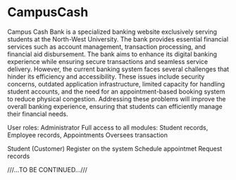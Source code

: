 # CampusCash
Campus Cash Bank is a specialized banking website exclusively serving students at the North-West University. The bank provides essential financial services such as account management, transaction processing, and financial aid disbursement. The bank aims to enhance its digital banking experience while ensuring secure transactions and seamless service delivery. However, the current banking system faces several challenges that hinder its efficiency and accessibility. These issues include security concerns, outdated application infrastructure, limited capacity for handling student accounts, and the need for an appointment-based booking system to reduce physical congestion. Addressing these problems will improve the overall banking experience, ensuring that students can efficiently manage their financial needs.

User roles:
Administrator
Full access to all modules: Student records, Employee records, Appointments
Oversees transaction

Student (Customer)
Register on the system
Schedule appointmet
Request records

///...TO BE CONTINUED...///
